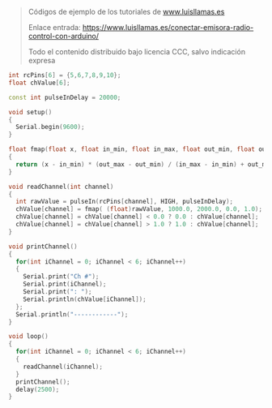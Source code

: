 > Códigos de ejemplo de los tutoriales de www.luisllamas.es
>
> Enlace entrada: https://www.luisllamas.es/conectar-emisora-radio-control-con-arduino/
>
> Todo el contenido distribuido bajo licencia CCC, salvo indicación expresa

```cpp
int rcPins[6] = {5,6,7,8,9,10};
float chValue[6];

const int pulseInDelay = 20000;

void setup() 
{ 
  Serial.begin(9600);
}

float fmap(float x, float in_min, float in_max, float out_min, float out_max)
{
  return (x - in_min) * (out_max - out_min) / (in_max - in_min) + out_min;
}

void readChannel(int channel)
{
  int rawValue = pulseIn(rcPins[channel], HIGH, pulseInDelay);
  chValue[channel] = fmap( (float)rawValue, 1000.0, 2000.0, 0.0, 1.0);
  chValue[channel] = chValue[channel] < 0.0 ? 0.0 : chValue[channel]; 
  chValue[channel] = chValue[channel] > 1.0 ? 1.0 : chValue[channel];
}

void printChannel()
{
  for(int iChannel = 0; iChannel < 6; iChannel++)
  {
    Serial.print("Ch #");
    Serial.print(iChannel);
    Serial.print(": ");
    Serial.println(chValue[iChannel]);
  };
  Serial.println("------------");
}

void loop()
{
  for(int iChannel = 0; iChannel < 6; iChannel++)
  {
    readChannel(iChannel);
  }
  printChannel();
  delay(2500);
}
```